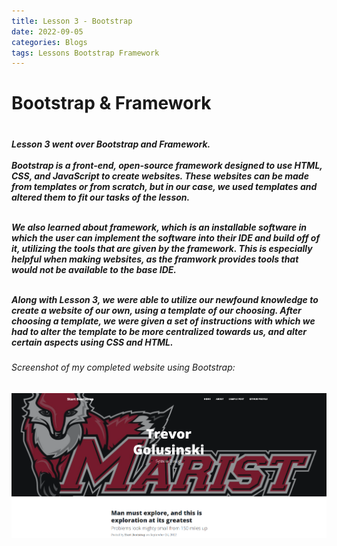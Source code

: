 ```yaml
---
title: Lesson 3 - Bootstrap
date: 2022-09-05
categories: Blogs
tags: Lessons Bootstrap Framework
---
```


<h1> Bootstrap & Framework <h1>

<h5>Lesson 3 went over Bootstrap and Framework. <br><br>
Bootstrap is a front-end, open-source framework designed to use HTML, CSS, and JavaScript to create websites. These websites can be made from templates or from scratch, but in our case, we used templates and altered them to fit our tasks of the lesson. <br><br>

We also learned about framework, which is an installable software in which the user can implement the software into their IDE and build off of it, utilizing the tools that are given by the framework. This is especially helpful when making websites, as the framwork provides tools that would not be available to the base IDE. <br><br>

Along with Lesson 3, we were able to utilize our newfound knowledge to create a website of our own, using a template of our choosing. After choosing a template, we were given a set of instructions with which we had to alter the template to be more centralized towards us, and alter certain aspects using CSS and HTML.<h5>
<h6>Screenshot of my completed website using Bootstrap:<h6>
<img src="/!pictures/Lesson-2-Bootstrap.png"/>